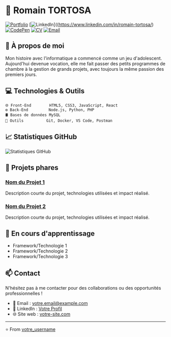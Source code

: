 # 👋 Romain TORTOSA

[![Portfolio](https://img.shields.io/badge/-Portfolio-red?style=flat&logo=appveyor&logoColor=white)](VOTRE_SITE)
[![LinkedIn](https://img.shields.io/badge/-LinkedIn-0077B5?style=flat&logo=linkedin&logoColor=white)]((https://www.linkedin.com/in/romain-tortosa/)
[![CodePen](https://img.shields.io/badge/-CodePen-000000?style=flat&logo=codepen&logoColor=white)](VOTRE_CODEPEN)
[![CV](https://img.shields.io/badge/-CV-4285F4?style=flat&logo=googledrive&logoColor=white)](LIEN_VERS_VOTRE_CV)
[![Email](https://img.shields.io/badge/-Email-c14438?style=flat&logo=gmail&logoColor=white)](mailto:VOTRE_EMAIL)

## 🚀 À propos de moi

Mon histoire avec l'informatique a commencé comme un jeu d'adolescent. Aujourd'hui devenue vocation, elle me fait passer des petits programmes de chambre à la gestion de grands projets, avec toujours la même passion des premiers jours.

## 💻 Technologies & Outils

```text
🌐 Front-End        HTML5, CSS3, JavaScript, React
⚙️ Back-End         Node.js, Python, PHP
🛢️ Bases de données MySQL
🔧 Outils          Git, Docker, VS Code, Postman
```

## 📈 Statistiques GitHub

![Statistiques GitHub](https://github-readme-stats.vercel.app/api?username=RomainTortosa&show_icons=true&theme=radical)

## 🎯 Projets phares

### [Nom du Projet 1](lien_projet)
Description courte du projet, technologies utilisées et impact réalisé.

### [Nom du Projet 2](lien_projet)
Description courte du projet, technologies utilisées et impact réalisé.

## 🌱 En cours d'apprentissage

- Framework/Technologie 1
- Framework/Technologie 2
- Framework/Technologie 3

## 📫 Contact

N'hésitez pas à me contacter pour des collaborations ou des opportunités professionnelles !

- 📧 Email : votre.email@example.com
- 💼 LinkedIn : [Votre Profil](VOTRE_LINKEDIN)
- 🌐 Site web : [votre-site.com](VOTRE_SITE)

---
⭐️ From [votre_username](https://github.com/votre_username)
